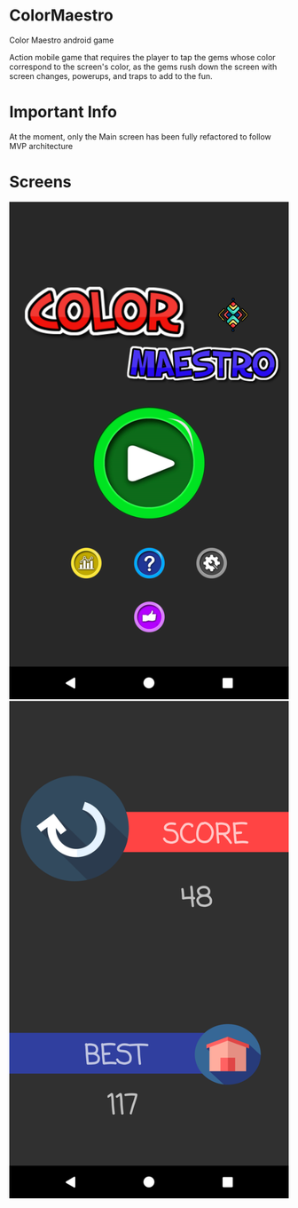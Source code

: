 # ColorMaestro
Color Maestro android game

Action mobile game that requires the player to tap the gems whose color correspond to the screen's color, 
as the gems rush down the screen with screen changes, powerups, and traps to add to the fun. 

# Important Info
At the moment, only the Main screen has been fully refactored to follow MVP architecture
 
# Screens
![](Screens/home.png)
![](Screens/gameover.png)

